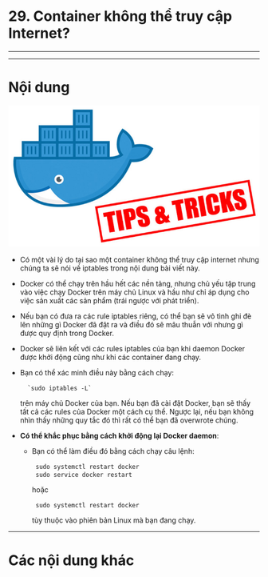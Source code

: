 # 29. Container không thể truy cập Internet?
____
____

# <a name="content">Nội dung</a>

![docker-tips-and-tricks.jpg](/images/docker-tips-and-tricks.jpg)

- Có một vài lý do tại sao một container không thể truy cập internet nhưng chúng ta sẽ nói về iptables trong nội dung bài viết này.

- Docker có thể chạy trên hầu hết các nền tảng, nhưng chủ yếu tập trung vào việc chạy Docker trên máy chủ Linux và hầu như chỉ áp dụng cho việc sản xuất các sản phẩm (trái ngược với phát triển).

- Nếu bạn có đưa ra các rule iptables riêng, có thể bạn sẽ vô tình ghi đè lên những gì Docker đã đặt ra và điều đó sẽ mâu thuẫn với nhưng gì được quy định trong Docker.

- Docker sẽ liên kết với các rules iptables của bạn khi daemon Docker được khởi động cũng như khi các container đang chạy.

- Bạn có thể xác minh điều này bằng cách chạy:

        `sudo iptables -L`

    trên máy chủ Docker của bạn. Nếu bạn đã cài đặt Docker, bạn sẽ thấy tất cả các rules của Docker một cách cụ thể. Ngược lại, nếu bạn không nhìn thấy những quy tắc đó thì rất có thể bạn đã overwrote chúng.

- **Có thể khắc phục bằng cách khởi động lại Docker daemon**:
    +  Bạn có thể làm điều đó bằng cách chạy câu lệnh:

            sudo systemctl restart docker
            sudo service docker restart

        hoặc 

            sudo systemctl restart docker

        tùy thuộc vào phiên bản Linux mà bạn đang chạy.

        
____

# <a name="content-others">Các nội dung khác</a>
